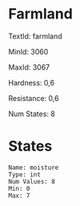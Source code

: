 # Farmland

TextId: farmland

MinId: 3060

MaxId: 3067

Hardness: 0,6

Resistance: 0,6


Num States: 8

# States
```
Name: moisture
Type: int
Num Values: 8
Min: 0
Max: 7
```